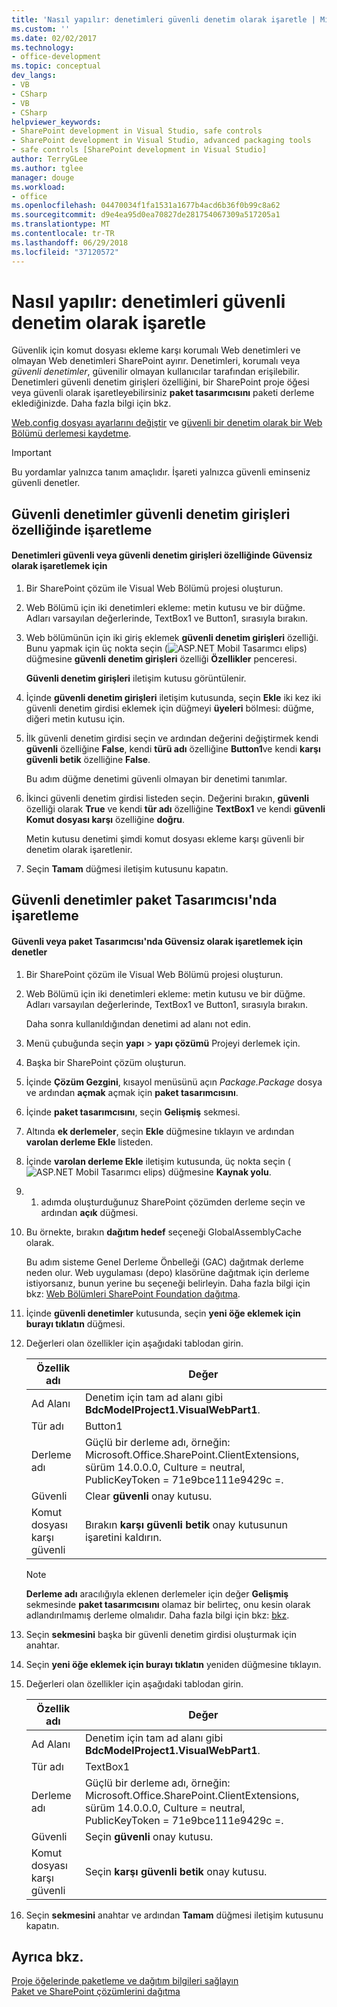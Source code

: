 ```yaml
---
title: 'Nasıl yapılır: denetimleri güvenli denetim olarak işaretle | Microsoft Docs'
ms.custom: ''
ms.date: 02/02/2017
ms.technology:
- office-development
ms.topic: conceptual
dev_langs:
- VB
- CSharp
- VB
- CSharp
helpviewer_keywords:
- SharePoint development in Visual Studio, safe controls
- SharePoint development in Visual Studio, advanced packaging tools
- safe controls [SharePoint development in Visual Studio]
author: TerryGLee
ms.author: tglee
manager: douge
ms.workload:
- office
ms.openlocfilehash: 04470034f1fa1531a1677b4acd6b36f0b99c8a62
ms.sourcegitcommit: d9e4ea95d0ea70827de281754067309a517205a1
ms.translationtype: MT
ms.contentlocale: tr-TR
ms.lasthandoff: 06/29/2018
ms.locfileid: "37120572"
---
```

# <a name="how-to-mark-controls-as-safe-controls"></a>Nasıl yapılır: denetimleri güvenli denetim olarak işaretle
  Güvenlik için komut dosyası ekleme karşı korumalı Web denetimleri ve olmayan Web denetimleri SharePoint ayırır. Denetimleri, korumalı veya *güvenli denetimler*, güvenilir olmayan kullanıcılar tarafından erişilebilir. Denetimleri güvenli denetim girişleri özelliğini, bir SharePoint proje öğesi veya güvenli olarak işaretleyebilirsiniz **paket tasarımcısını** paketi derleme eklediğinizde. Daha fazla bilgi için bkz.  
  
 [Web.config dosyası ayarlarını değiştir](http://go.microsoft.com/fwlink/?LinkId=178965) ve [güvenli bir denetim olarak bir Web Bölümü derlemesi kaydetme](http://go.microsoft.com/fwlink/?LinkId=171013).  
  
> [!IMPORTANT]  
>  Bu yordamlar yalnızca tanım amaçlıdır. İşareti yalnızca güvenli eminseniz güvenli denetler.  
  
## <a name="marking-safe-controls-in-the-safe-control-entries-property"></a>Güvenli denetimler güvenli denetim girişleri özelliğinde işaretleme  
  
#### <a name="to-mark-controls-as-safe-or-unsafe-in-the-safe-control-entries-property"></a>Denetimleri güvenli veya güvenli denetim girişleri özelliğinde Güvensiz olarak işaretlemek için
  
1.  Bir SharePoint çözüm ile Visual Web Bölümü projesi oluşturun.  
  
2.  Web Bölümü için iki denetimleri ekleme: metin kutusu ve bir düğme. Adları varsayılan değerlerinde, TextBox1 ve Button1, sırasıyla bırakın.  
  
3.  Web bölümünün için iki giriş eklemek **güvenli denetim girişleri** özelliği. Bunu yapmak için üç nokta seçin (![ASP.NET Mobil Tasarımcı elips](../sharepoint/media/mwellipsis.gif "ASP.NET Mobil Tasarımcı elips")) düğmesine **güvenli denetim girişleri** özelliği **Özellikler** penceresi.  
  
     **Güvenli denetim girişleri** iletişim kutusu görüntülenir.  
  
4.  İçinde **güvenli denetim girişleri** iletişim kutusunda, seçin **Ekle** iki kez iki güvenli denetim girdisi eklemek için düğmeyi **üyeleri** bölmesi: düğme, diğeri metin kutusu için.  
  
5.  İlk güvenli denetim girdisi seçin ve ardından değerini değiştirmek kendi **güvenli** özelliğine **False**, kendi **türü adı** özelliğine **Button1**ve kendi **karşı güvenli betik** özelliğine **False**.  
  
     Bu adım düğme denetimi güvenli olmayan bir denetimi tanımlar.  
  
6.  İkinci güvenli denetim girdisi listeden seçin. Değerini bırakın, **güvenli** özelliği olarak **True** ve kendi **tür adı** özelliğine **TextBox1** ve kendi **güvenli Komut dosyası karşı** özelliğine **doğru**.  
  
     Metin kutusu denetimi şimdi komut dosyası ekleme karşı güvenli bir denetim olarak işaretlenir.  
  
7.  Seçin **Tamam** düğmesi iletişim kutusunu kapatın.  
  
## <a name="marking-safe-controls-in-the-package-designer"></a>Güvenli denetimler paket Tasarımcısı'nda işaretleme  
  
#### <a name="to-mark-controls-as-safe-or-unsafe-in-the-package-designer"></a>Güvenli veya paket Tasarımcısı'nda Güvensiz olarak işaretlemek için denetler
  
1.  Bir SharePoint çözüm ile Visual Web Bölümü projesi oluşturun.  
  
2.  Web Bölümü için iki denetimleri ekleme: metin kutusu ve bir düğme. Adları varsayılan değerlerinde, TextBox1 ve Button1, sırasıyla bırakın.  
  
     Daha sonra kullanıldığından denetimi ad alanı not edin.  
  
3.  Menü çubuğunda seçin **yapı** > **yapı çözümü** Projeyi derlemek için.  
  
4.  Başka bir SharePoint çözüm oluşturun.  
  
5.  İçinde **Çözüm Gezgini**, kısayol menüsünü açın *Package.Package* dosya ve ardından **açmak** açmak için **paket tasarımcısını**.  
  
6.  İçinde **paket tasarımcısını**, seçin **Gelişmiş** sekmesi.  
  
7.  Altında **ek derlemeler**, seçin **Ekle** düğmesine tıklayın ve ardından **varolan derleme Ekle** listeden.  
  
8.  İçinde **varolan derleme Ekle** iletişim kutusunda, üç nokta seçin (![ASP.NET Mobil Tasarımcı elips](../sharepoint/media/mwellipsis.gif "ASP.NET Mobil Tasarımcı elips")) düğmesine  **Kaynak yolu**.  
  
9. 1. adımda oluşturduğunuz SharePoint çözümden derleme seçin ve ardından **açık** düğmesi.  
  
10. Bu örnekte, bırakın **dağıtım hedef** seçeneği GlobalAssemblyCache olarak.  
  
     Bu adım sisteme Genel Derleme Önbelleği (GAC) dağıtmak derleme neden olur. Web uygulaması (depo) klasörüne dağıtmak için derleme istiyorsanız, bunun yerine bu seçeneği belirleyin. Daha fazla bilgi için bkz: [Web Bölümleri SharePoint Foundation dağıtma](http://go.microsoft.com/fwlink/?LinkId=177509).  
  
11. İçinde **güvenli denetimler** kutusunda, seçin **yeni öğe eklemek için burayı tıklatın** düğmesi.  
  
12. Değerleri olan özellikler için aşağıdaki tablodan girin.  
  
    |Özellik adı|Değer|  
    |-------------------|-----------|  
    |Ad Alanı|Denetim için tam ad alanı gibi **BdcModelProject1.VisualWebPart1**.|  
    |Tür adı|Button1|  
    |Derleme adı|Güçlü bir derleme adı, örneğin: Microsoft.Office.SharePoint.ClientExtensions, sürüm 14.0.0.0, Culture = neutral, PublicKeyToken = 71e9bce111e9429c =.|  
    |Güvenli|Clear **güvenli** onay kutusu.|  
    |Komut dosyası karşı güvenli|Bırakın **karşı güvenli betik** onay kutusunun işaretini kaldırın.|  
  
    > [!NOTE]  
    >  **Derleme adı** aracılığıyla eklenen derlemeler için değer **Gelişmiş** sekmesinde **paket tasarımcısını** olamaz bir belirteç, onu kesin olarak adlandırılmamış derleme olmalıdır. Daha fazla bilgi için bkz: [bkz](http://go.microsoft.com/fwlink/?LinkId=177513).  
  
13. Seçin **sekmesini** başka bir güvenli denetim girdisi oluşturmak için anahtar.  
  
14. Seçin **yeni öğe eklemek için burayı tıklatın** yeniden düğmesine tıklayın.  
  
15. Değerleri olan özellikler için aşağıdaki tablodan girin.  
  
    |Özellik adı|Değer|  
    |-------------------|-----------|  
    |Ad Alanı|Denetim için tam ad alanı gibi **BdcModelProject1.VisualWebPart1**.|  
    |Tür adı|TextBox1|  
    |Derleme adı|Güçlü bir derleme adı, örneğin: Microsoft.Office.SharePoint.ClientExtensions, sürüm 14.0.0.0, Culture = neutral, PublicKeyToken = 71e9bce111e9429c =.|  
    |Güvenli|Seçin **güvenli** onay kutusu.|  
    |Komut dosyası karşı güvenli|Seçin **karşı güvenli betik** onay kutusu.|  
  
16. Seçin **sekmesini** anahtar ve ardından **Tamam** düğmesi iletişim kutusunu kapatın.  
  
## <a name="see-also"></a>Ayrıca bkz.
 [Proje öğelerinde paketleme ve dağıtım bilgileri sağlayın](../sharepoint/providing-packaging-and-deployment-information-in-project-items.md)   
 [Paket ve SharePoint çözümlerini dağıtma](../sharepoint/packaging-and-deploying-sharepoint-solutions.md)  
  
